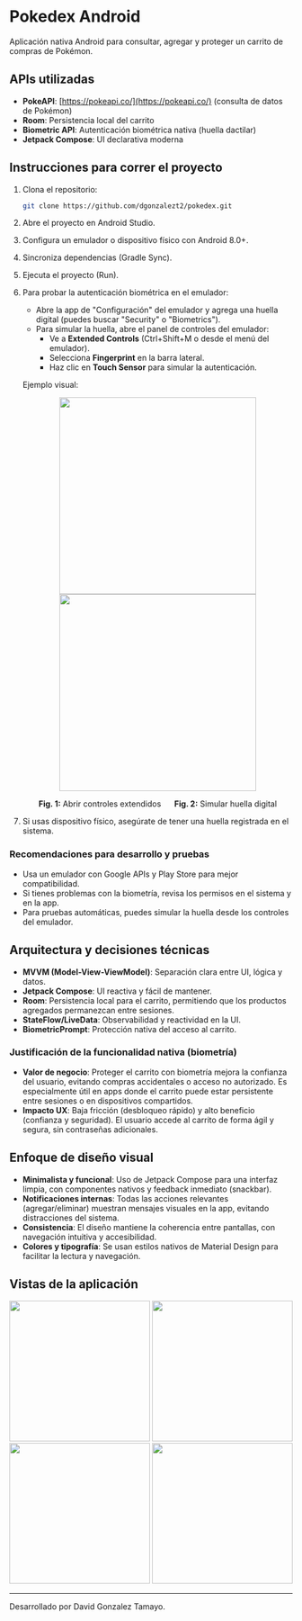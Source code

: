 # Pokedex Android

Aplicación nativa Android para consultar, agregar y proteger un carrito de compras de Pokémon.

## APIs utilizadas
- **PokeAPI**: [https://pokeapi.co/](https://pokeapi.co/) (consulta de datos de Pokémon)
- **Room**: Persistencia local del carrito
- **Biometric API**: Autenticación biométrica nativa (huella dactilar)
- **Jetpack Compose**: UI declarativa moderna

## Instrucciones para correr el proyecto
1. Clona el repositorio:
   ```bash
   git clone https://github.com/dgonzalezt2/pokedex.git
   ```
2. Abre el proyecto en Android Studio.
3. Configura un emulador o dispositivo físico con Android 8.0+.
4. Sincroniza dependencias (Gradle Sync).
5. Ejecuta el proyecto (Run).
6. Para probar la autenticación biométrica en el emulador:
   - Abre la app de "Configuración" del emulador y agrega una huella digital (puedes buscar "Security" o "Biometrics").
   - Para simular la huella, abre el panel de controles del emulador:
     - Ve a **Extended Controls** (Ctrl+Shift+M o desde el menú del emulador).
     - Selecciona **Fingerprint** en la barra lateral.
     - Haz clic en **Touch Sensor** para simular la autenticación.

   Ejemplo visual:
   <p align="center">
     <img src="https://github.com/user-attachments/assets/5622d03e-e5ed-4447-a28c-4b6bc6e70b7d" width="350" />
     <img src="https://github.com/user-attachments/assets/62346835-c2f5-4f3c-b324-aaa064f08b5e" width="350" />
   </p>
   <p align="center">
     <b>Fig. 1:</b> Abrir controles extendidos &nbsp;&nbsp;&nbsp;&nbsp; <b>Fig. 2:</b> Simular huella digital
   </p>

7. Si usas dispositivo físico, asegúrate de tener una huella registrada en el sistema.

### Recomendaciones para desarrollo y pruebas
- Usa un emulador con Google APIs y Play Store para mejor compatibilidad.
- Si tienes problemas con la biometría, revisa los permisos en el sistema y en la app.
- Para pruebas automáticas, puedes simular la huella desde los controles del emulador.

## Arquitectura y decisiones técnicas
- **MVVM (Model-View-ViewModel)**: Separación clara entre UI, lógica y datos.
- **Jetpack Compose**: UI reactiva y fácil de mantener.
- **Room**: Persistencia local para el carrito, permitiendo que los productos agregados permanezcan entre sesiones.
- **StateFlow/LiveData**: Observabilidad y reactividad en la UI.
- **BiometricPrompt**: Protección nativa del acceso al carrito.

### Justificación de la funcionalidad nativa (biometría)
- **Valor de negocio**: Proteger el carrito con biometría mejora la confianza del usuario, evitando compras accidentales o acceso no autorizado. Es especialmente útil en apps donde el carrito puede estar persistente entre sesiones o en dispositivos compartidos.
- **Impacto UX**: Baja fricción (desbloqueo rápido) y alto beneficio (confianza y seguridad). El usuario accede al carrito de forma ágil y segura, sin contraseñas adicionales.

## Enfoque de diseño visual
- **Minimalista y funcional**: Uso de Jetpack Compose para una interfaz limpia, con componentes nativos y feedback inmediato (snackbar).
- **Notificaciones internas**: Todas las acciones relevantes (agregar/eliminar) muestran mensajes visuales en la app, evitando distracciones del sistema.
- **Consistencia**: El diseño mantiene la coherencia entre pantallas, con navegación intuitiva y accesibilidad.
- **Colores y tipografía**: Se usan estilos nativos de Material Design para facilitar la lectura y navegación.

## Vistas de la aplicación

<p align="center">
  <img src="https://github.com/user-attachments/assets/ab536a87-c440-46be-8e2f-8bad4a1a9be1" width="250" />
  <img src="https://github.com/user-attachments/assets/0633f8c2-56ce-4ff7-8aea-dd6ce4beca10" width="250" />
  <img src="https://github.com/user-attachments/assets/04a5efe8-3d51-4467-8a7d-6fd9e0e311a5" width="250" />
  <img src="https://github.com/user-attachments/assets/73d312a8-2d1d-4521-96d0-ea3374068dcc" width="250" />
</p>

---

Desarrollado por David Gonzalez Tamayo.
